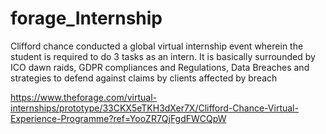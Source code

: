 # forage_Internship
Clifford chance conducted a global virtual internship event wherein the student is required to do 3 tasks as an intern. It is basically surrounded by ICO dawn raids, GDPR compliances and Regulations, Data Breaches and strategies to defend against claims by clients affected by breach

https://www.theforage.com/virtual-internships/prototype/33CKX5eTKH3dXer7X/Clifford-Chance-Virtual-Experience-Programme?ref=YooZR7QjFgdFWCQpW
